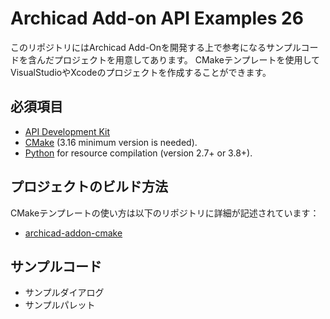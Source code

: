 # Archicad Add-on API Examples 26

このリポジトリにはArchicad Add-Onを開発する上で参考になるサンプルコードを含んだプロジェクトを用意してあります。
CMakeテンプレートを使用してVisualStudioやXcodeのプロジェクトを作成することができます。

## 必須項目
- [API Development Kit](https://archicadapi.graphisoft.com/)
- [CMake](https://cmake.org) (3.16 minimum version is needed).
- [Python](https://www.python.org) for resource compilation (version 2.7+ or 3.8+).


## プロジェクトのビルド方法
CMakeテンプレートの使い方は以下のリポジトリに詳細が記述されています：
- [archicad-addon-cmake](https://github.com/GRAPHISOFT/archicad-addon-cmake)


## サンプルコード
- サンプルダイアログ
- サンプルパレット